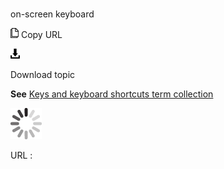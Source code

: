 # 

on-screen keyboard

![Copy URL](media/on-screen-keyboard/Copy.png)
Copy URL

![Download](media/on-screen-keyboard/Download.png)

Download topic

**See** [Keys and keyboard shortcuts term collection](https://worldready.cloudapp.net/Styleguide/Read?id=2700&topicid=27401)

![In progress](media/on-screen-keyboard/activity-large.gif)

URL :
